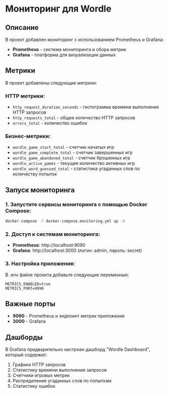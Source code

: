 # Мониторинг для Wordle

## Описание

В проект добавлен мониторинг с использованием Prometheus и Grafana:

- **Prometheus** - система мониторинга и сбора метрик
- **Grafana** - платформа для визуализации данных

## Метрики

В проект добавлены следующие метрики:

### HTTP метрики:
- `http_request_duration_seconds` - гистограмма времени выполнения HTTP запросов
- `http_requests_total` - общее количество HTTP запросов
- `errors_total` - количество ошибок

### Бизнес-метрики:
- `wordle_game_start_total` - счетчик начатых игр
- `wordle_game_complete_total` - счетчик завершенных игр
- `wordle_game_abandoned_total` - счетчик брошенных игр
- `wordle_active_games` - текущее количество активных игр
- `wordle_word_guessed_total` - статистика угаданных слов по количеству попыток

## Запуск мониторинга

### 1. Запустите сервисы мониторинга с помощью Docker Compose:

```bash
docker-compose -f docker-compose.monitoring.yml up -d
```

### 2. Доступ к системам мониторинга:

- **Prometheus**: http://localhost:9090
- **Grafana**: http://localhost:3000 (логин: admin, пароль: secret)

### 3. Настройка приложения:

В .env файле проекта добавьте следующие переменные:

```
METRICS_ENABLED=true
METRICS_PORT=9090
```

## Важные порты

- **9090** - Prometheus и эндпоинт метрик приложения
- **3000** - Grafana

## Дашборды

В Grafana предварительно настроен дашборд "Wordle Dashboard", который содержит:

1. Графики HTTP запросов
2. Статистику времени выполнения запросов
3. Счетчики игровых метрик
4. Распределение угаданных слов по попыткам
5. Статистику ошибок 